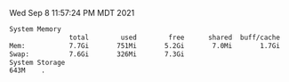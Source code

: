 Wed Sep  8 11:57:24 PM MDT 2021
```bash
System Memory
               total        used        free      shared  buff/cache   available
Mem:           7.7Gi       751Mi       5.2Gi       7.0Mi       1.7Gi       6.6Gi
Swap:          7.6Gi       326Mi       7.3Gi
System Storage
643M	.
```
```bash
